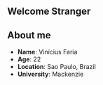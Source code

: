 ## Welcome Stranger


## About me
* **Name**: Vinícius Faria
* **Age**: 22
* **Location**: Sao Paulo, Brazil
* **University**: Mackenzie
